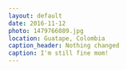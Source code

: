 ```yaml
---
layout: default
date: 2016-11-12
photo: 1479766089.jpg
location: Guatape, Colombia
caption_header: Nothing changed
caption: I'm still fine mom!
---
```

